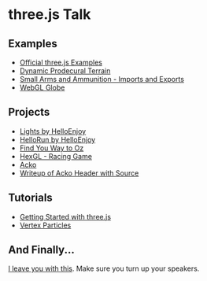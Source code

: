 three.js Talk
=============

Examples
--------

* [Official three.js Examples](http://threejs.org/examples/)
* [Dynamic Prodecural Terrain](http://threejs.org/examples/webgl_terrain_dynamic.html)
* [Small Arms and Ammunition - Imports and Exports](http://armsglobe.chromeexperiments.com/)
* [WebGL Globe](http://globe.chromeexperiments.com/)

Projects
--------

* [Lights by HelloEnjoy](http://lights.helloenjoy.com/)
* [HelloRun by HelloEnjoy](http://hellorun.helloenjoy.com/)
* [Find You Way to Oz](http://www.findyourwaytooz.com/)
* [HexGL - Racing Game](http://hexgl.bkcore.com/)
* [Acko](http://acko.net/)
* [Writeup of Acko Header with Source](http://acko.net/blog/zero-to-sixty-in-one-second/)

Tutorials
---------

* [Getting Started with three.js](http://aerotwist.com/tutorials/getting-started-with-three-js/)
* [Vertex Particles](http://aerotwist.com/tutorials/creating-particles-with-three-js/)

And Finally...
--------------

[I leave you with this](https://dl.dropboxusercontent.com/u/6213850/WebGL/nyanCat/nyan.html). Make sure you turn up your speakers.
